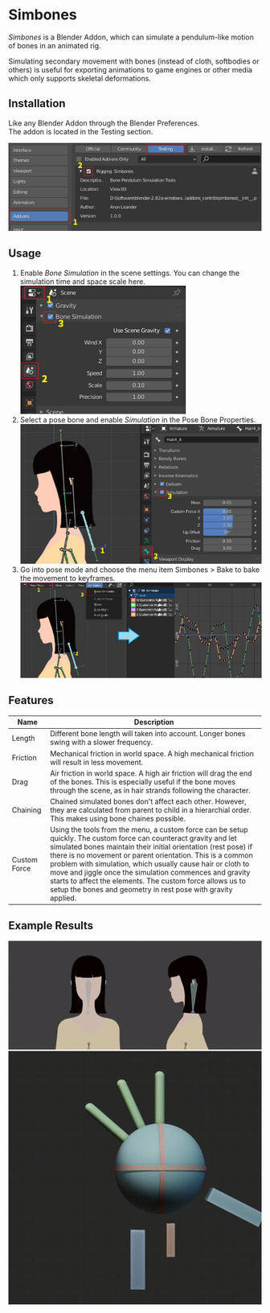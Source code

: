 # Simbones
*Simbones* is a Blender Addon, which can simulate a pendulum-like motion of bones in an animated rig.

Simulating secondary movement with bones (instead of cloth, softbodies or others) is useful for exporting animations to game engines or other media which only supports skeletal deformations.

## Installation

Like any Blender Addon through the Blender Preferences.  
The addon is located in the Testing section.

![preferences](doc/install.png)

## Usage

1. Enable *Bone Simulation* in the scene settings. You can change the simulation time and space scale here.  
![preferences](doc/scene_settings.png)
2. Select a pose bone and enable *Simulation* in the Pose Bone Properties.  
![preferences](doc/bone_settings.png)
3. Go into pose mode and choose the menu item Simbones > Bake to bake the movement to keyframes.
![preferences](doc/simulate.png)

## Features
Name | Description
--- | ---
Length | Different bone length will taken into account. Longer bones swing with a slower frequency.
Friction | Mechanical friction in world space. A high mechanical friction will result in less movement.
Drag | Air friction in world space. A high air friction will drag the end of the bones. This is especially useful if the bone moves through the scene, as in hair strands following the character.
Chaining | Chained simulated bones don't affect each other. However, they are calculated from parent to child in a hierarchial order. This makes using bone chaines possible.
Custom Force | Using the tools from the menu, a custom force can be setup quickly. The custom force can counteract gravity and let simulated bones maintain their initial orientation (rest pose) if there is no movement or parent orientation. This is a common problem with simulation, which usually cause hair or cloth to move and jiggle once the simulation commences and gravity starts to affect the elements. The custom force allows us to setup the bones and geometry in rest pose with gravity applied.

## Example Results

![hair](doc/hair.gif)
![various settings](doc/tech.gif)